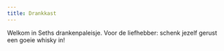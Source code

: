 ```yaml
---
title: Drankkast
---
```


Welkom in Seths drankenpaleisje. Voor de liefhebber: schenk jezelf gerust een goeie whisky in!